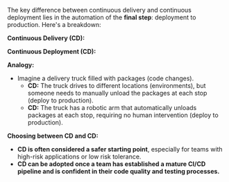   
The key difference between continuous delivery and continuous deployment lies in the automation of the **final step**: deployment to production. Here's a breakdown:

**Continuous Delivery (CD):**



**Continuous Deployment (CD):**

**Analogy:**

- Imagine a delivery truck filled with packages (code changes).
    - **CD:** The truck drives to different locations (environments), but someone needs to manually unload the packages at each stop (deploy to production).
    - **CD:** The truck has a robotic arm that automatically unloads packages at each stop, requiring no human intervention (deploy to production).

**Choosing between CD and CD:**

- **CD is often considered a safer starting point**, especially for teams with high-risk applications or low risk tolerance.
- **CD can be adopted once a team has established a mature CI/CD pipeline and is confident in their code quality and testing processes.**